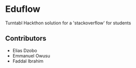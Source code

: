 # Eduflow

Turntabl Hackthon solution for a 'stackoverflow' for students

## Contributors

- Elias Dzobo
- Emmanuel Owusu
- Faddal Ibrahim
